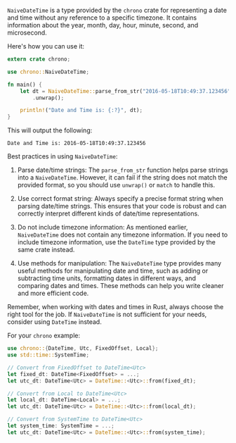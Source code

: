 `NaiveDateTime` is a type provided by the `chrono` crate for representing a date and time without any reference to a specific timezone. It contains information about the year, month, day, hour, minute, second, and microsecond.

Here's how you can use it:

```rust
extern crate chrono;

use chrono::NaiveDateTime;

fn main() {
    let dt = NaiveDateTime::parse_from_str("2016-05-18T10:49:37.123456", "%Y-%m-%dT%H:%M:%S%.f")
        .unwrap();

    println!("Date and Time is: {:?}", dt);
}
```

This will output the following:

```
Date and Time is: 2016-05-18T10:49:37.123456
```

Best practices in using `NaiveDateTime`:

1. Parse date/time strings: The `parse_from_str` function helps parse strings into a `NaiveDateTime`. However, it can fail if the string does not match the provided format, so you should use `unwrap()` or `match` to handle this.

2. Use correct format string: Always specify a precise format string when parsing date/time strings. This ensures that your code is robust and can correctly interpret different kinds of date/time representations.

3. Do not include timezone information: As mentioned earlier, `NaiveDateTime` does not contain any timezone information. If you need to include timezone information, use the `DateTime` type provided by the same crate instead.

4. Use methods for manipulation: The `NaiveDateTime` type provides many useful methods for manipulating date and time, such as adding or subtracting time units, formatting dates in different ways, and comparing dates and times. These methods can help you write cleaner and more efficient code.

Remember, when working with dates and times in Rust, always choose the right tool for the job. If `NaiveDateTime` is not sufficient for your needs, consider using `DateTime` instead.

For your `chrono` example:

```rust
use chrono::{DateTime, Utc, FixedOffset, Local};
use std::time::SystemTime;

// Convert from FixedOffset to DateTime<Utc>
let fixed_dt: DateTime<FixedOffset> = ...;
let utc_dt: DateTime<Utc> = DateTime::<Utc>::from(fixed_dt);

// Convert from Local to DateTime<Utc>
let local_dt: DateTime<Local> = ...;
let utc_dt: DateTime<Utc> = DateTime::<Utc>::from(local_dt);

// Convert from SystemTime to DateTime<Utc>
let system_time: SystemTime = ...;
let utc_dt: DateTime<Utc> = DateTime::<Utc>::from(system_time);
```
